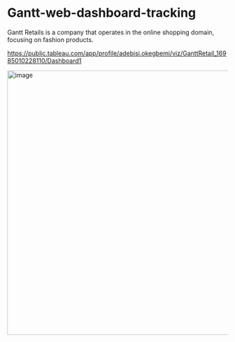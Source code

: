 # Gantt-web-dashboard-tracking
Gantt Retails is a company that operates in the online shopping domain, focusing on fashion products.

https://public.tableau.com/app/profile/adebisi.okegbemi/viz/GanttRetail_16985010228110/Dashboard1

<img width="605" alt="image" src="https://github.com/Adebisiokegbemi/Gantt-web-dashboard-tracking/assets/91023196/7eeb72cb-f5c5-47e2-8a04-c8f763d7c13d">
